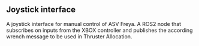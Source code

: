 ## Joystick interface
A joystick interface for manual control of ASV Freya. A ROS2 node that subscribes on inputs from the XBOX controller and publishes the according wrench message to be used in Thruster Allocation.